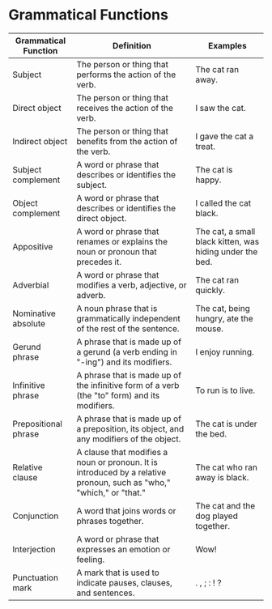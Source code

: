 # Grammatical Functions

| Grammatical Function | Definition                                                                                                           | Examples                                                 |
| -------------------- | -------------------------------------------------------------------------------------------------------------------- | -------------------------------------------------------- |
| Subject              | The person or thing that performs the action of the verb.                                                            | The cat ran away.                                        |
| Direct object        | The person or thing that receives the action of the verb.                                                            | I saw the cat.                                           |
| Indirect object      | The person or thing that benefits from the action of the verb.                                                       | I gave the cat a treat.                                  |
| Subject complement   | A word or phrase that describes or identifies the subject.                                                           | The cat is happy.                                        |
| Object complement    | A word or phrase that describes or identifies the direct object.                                                     | I called the cat black.                                  |
| Appositive           | A word or phrase that renames or explains the noun or pronoun that precedes it.                                      | The cat, a small black kitten, was hiding under the bed. |
| Adverbial            | A word or phrase that modifies a verb, adjective, or adverb.                                                         | The cat ran quickly.                                     |
| Nominative absolute  | A noun phrase that is grammatically independent of the rest of the sentence.                                         | The cat, being hungry, ate the mouse.                    |
| Gerund phrase        | A phrase that is made up of a gerund (a verb ending in "-ing") and its modifiers.                                    | I enjoy running.                                         |
| Infinitive phrase    | A phrase that is made up of the infinitive form of a verb (the "to" form) and its modifiers.                         | To run is to live.                                       |
| Prepositional phrase | A phrase that is made up of a preposition, its object, and any modifiers of the object.                              | The cat is under the bed.                                |
| Relative clause      | A clause that modifies a noun or pronoun. It is introduced by a relative pronoun, such as "who," "which," or "that." | The cat who ran away is black.                           |
| Conjunction          | A word that joins words or phrases together.                                                                         | The cat and the dog played together.                     |
| Interjection         | A word or phrase that expresses an emotion or feeling.                                                               | Wow!                                                     |
| Punctuation mark     | A mark that is used to indicate pauses, clauses, and sentences.                                                      | . , ; : ! ?                                              |
